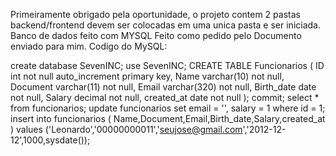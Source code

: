 Primeiramente obrigado pela oportunidade, o projeto contem 2 pastas backend/frontend devem ser colocadas em uma unica pasta e ser iniciada. Banco de dados feito com MYSQL
Feito como pedido pelo Documento enviado para mim.
Codigo do MySQL:

create database SevenINC;
use SevenINC;
CREATE TABLE Funcionarios (
    ID int not null auto_increment primary key,
	Name varchar(10) not null,
    Document varchar(11) not null,
    Email varchar(320) not null,
    Birth_date date not null,
    Salary decimal not null,
    created_at date not null
);
commit;
select * from funcionarios;
update funcionarios set
email = '',
salary = 1
where id = 1;
insert into funcionarios (
Name,Document,Email,Birth_date,Salary,created_at ) values
('Leonardo','00000000011','seujose@gmail.com','2012-12-12',1000,sysdate());
